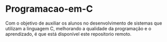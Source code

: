 # Programacao-em-C
Com o objetivo de auxiliar os alunos no desenvolvimento de sistemas que utilizam a linguagem C, melhorando a qualidade da programação e o aprendizado, é que está disponível este repositorio remoto.
